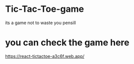 # Tic-Tac-Toe-game

its a game not to waste you pensill

# you can check the game here

https://react-tictactoe-a3c6f.web.app/

